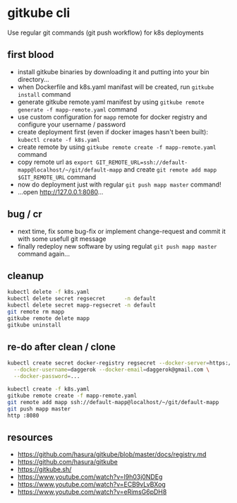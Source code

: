 # gitkube cli
Use regular git commands (git push workflow) for k8s deployments

## first blood

* install gitkube binaries by downloading it and putting into your bin directory...
* when Dockerfile and k8s.yaml manifast will be created, run `gitkube install` command
* generate gitkube remote.yaml manifest by using `gitkube remote generate -f mapp-remote.yaml` command
* use custom configuration for `mapp` remote for docker registry and configure your username / password
* create deployment first (even if docker images hasn't been built): `kubectl create -f k8s.yaml`
* create remote by using `gitkube remote create -f mapp-remote.yaml` command
* copy remote url as `export GIT_REMOTE_URL=ssh://default-mapp@localhost/~/git/default-mapp` and create `git remote add mapp $GIT_REMOTE_URL` command
* now do deployment just with regular `git push mapp master` command!
* ...open http://127.0.0.1:8080...

## bug / cr

* next time, fix some bug-fix or implement change-request and commit it with some usefull git message
* finally redeploy new software by using regulat `git push mapp master` command again...

## cleanup

```bash
kubectl delete -f k8s.yaml
kubectl delete secret regsecret      -n default
kubectl delete secret mapp-regsecret -n default
git remote rm mapp
gitkube remote delete mapp
gitkube uninstall
```

## re-do after clean / clone

```bash
kubectl create secret docker-registry regsecret --docker-server=https://index.docker.io/v1/ \
  --docker-username=daggerok --docker-email=daggerok@gmail.com \
  --docker-password=...

kubectl create -f k8s.yaml
gitkube remote create -f mapp-remote.yaml
git remote add mapp ssh://default-mapp@localhost/~/git/default-mapp
git push mapp master
http :8080
```

## resources

* https://github.com/hasura/gitkube/blob/master/docs/registry.md
* https://github.com/hasura/gitkube
* https://gitkube.sh/
* https://www.youtube.com/watch?v=l9h03j0NDEg
* https://www.youtube.com/watch?v=ECB9vLvBXog
* https://www.youtube.com/watch?v=eRimsG6pDH8
